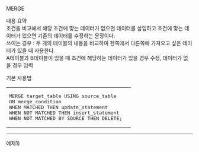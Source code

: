 MERGE<br/>

내용 요약<br/>
조건을 비교해서 해당 조건에 맞는 데이터가 없으면 데이터를 삽입하고 
조건에 맞는 데이터가 있으면 기존의 데이터를 수정하는 문장이다.<br/>
쓰이는 경우 : 두 개의 테이블의 내용을 비교하여 한쪽에서 다른쪽에 가져오고 싶은 데이터가 있을 때 사용한다.<br/>
A테이블과 B테이블이 있을 때 조건에 해당하는 데이터가 있을 경우 수정, 데이터가 없을 경우 입력<br/>


기본 사용법<br/>
<table>
<td>
<pre lang="sql">
MERGE target_table USING source_table
ON merge_condition
WHEN MATCHED THEN update_statement
WHEN NOT MATCHED THEN insert_statement
WHEN NOT MATCHED BY SOURCE THEN DELETE;
</pre>
</td>
<td>

</td>
</table>

<hr/>

예제1) <br/>
